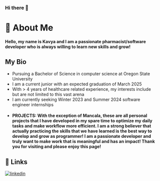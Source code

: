 ### Hi there 👋

# 🚀 About Me
#### Hello, my name is Kavya and I am a passionate pharmacist/software developer who is always willing to learn new skills and grow!

## My Bio
* Pursuing a Bachelor of Science in computer science at Oregon State University
* I am a current junior with an expected graduation of March 2025
* With > 4 years of healthcare related experience, my interests include but are not limited to this vast arena
* I am currently seeking Winter 2023 and Summer 2024 software engineer internships
* #### PROJECTS: With the exception of Mancala, these are all personal projects that I have developed in my spare time to optimize my daily tasks and make workflow more efficient. I am a strong believer that actually practicing the skills that we have learned is the best way to develop and grow as programmer! I am a passionate developer and truly want to make work that is meaningful and has an impact! Thank you for visiting and please enjoy this page!




## 🔗 Links

[![linkedin](https://img.shields.io/badge/linkedin-0A66C2?style=for-the-badge&logo=linkedin&logoColor=white)](https://www.linkedin.com/in/kavya-kolavasi-8a32bb271/)


